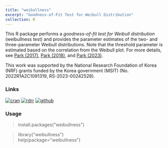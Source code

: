 ```yaml
---
title: "weibullness" 
excerpt: "Goodness-of-Fit Test for Weibull Distribution"
collection: R
---
```

This R package performs a <i>goodness-of-fit test for Weibull distribution</i> (weibullness test) and
provides the parameter estimates of the two- and three-parameter Weibull distributions.
Note that the threshold parameter is estimated based on the correlation from the Weibull plot.
For more details, see 
[Park (2017)](http://journals.sfu.ca/ijietap/index.php/ijie/article/view/2848), 
[Park (2018)](https://doi.org/10.1155/2018/6056975), and 
[Park (2023)](https://doi.org/10.3390/math11143156).

This work was supported by the National Research Foundation of Korea (NRF) grants funded
by the Korea government (MSIT) (No. 2022R1A2C1091319, RS-2023-00242528).
 
### Links
[![cran](https://cranlogs.r-pkg.org/badges/grand-total/weibullness)](https://cran.r-project.org/web/packages/weibullness/) 
[![rdrr](https://img.shields.io/badge/%20-rdrr.io-yellowgreen.svg)](https://rdrr.io/cran/weibullness/)
[![github](https://img.shields.io/badge/%20-github-lightgrey.svg)](https://github.com/appliedstat/R/tree/master/weibullness)

### Usage
> install.packages(\"weibullness\") 

> library(\"weibullness\")  <br />
> help(package=\"weibullness\") 
